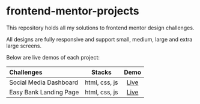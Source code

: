 # frontend-mentor-projects

This repository holds all my solutions to frontend mentor design challenges.

All designs are fully responsive and support small, medium, large and extra large screens.

Below are live demos of each project:


Challenges                    | Stacks           | Demo
:---                          |      :---:       | :---:
Social Media Dashboard        |  html, css, js   | [Live](https://papayankey.github.io/frontend-mentor-projects/social-media-dashboard)
Easy Bank Landing Page     |  html, css, js   | [Live](https://papayankey.github.io/frontend-mentor-projects/easy-bank-landing-page)
